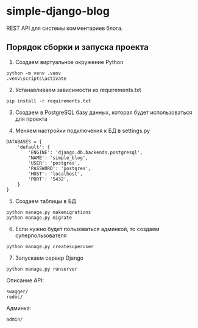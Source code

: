 # simple-django-blog

REST API для системы комментариев блога.

## Порядок сборки и запуска проекта

1. Создаем виртуальное окружение Python

```
python -m venv .venv
.venv\scripts\activate
```

2. Устанавливаем зависимости из requirements.txt

```
pip install -r requirements.txt
```

3. Создаем в PostgreSQL базу данных, которая будет использоваться для проекта

4. Меняем настройки подключения к БД в settings.py

```
DATABASES = {
    'default': {
        'ENGINE': 'django.db.backends.postgresql',
        'NAME': 'simple_blog',
        'USER': 'postgres',
        'PASSWORD': 'postgres',
        'HOST': 'localhost',
        'PORT': '5432',
    }
}
```

5. Создаем таблицы в БД

```
python manage.py makemigrations
python manage.py migrate
```

6. Если нужно будет пользоваться админкой, то создаем суперпользователя

```
python manage.py createsuperuser
```

7. Запускаем сервер Django

```
python manage.py runserver
```

Описание API:

```
swagger/
redoc/
```

Админка:

```
admin/
```
